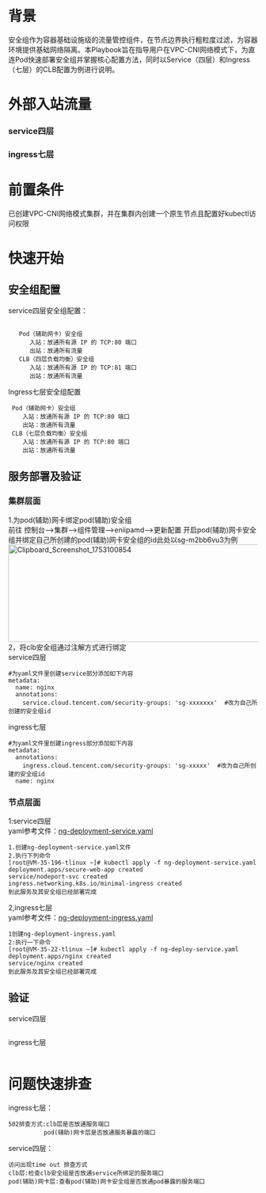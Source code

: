# 背景
安全组作为容器基础设施级的流量管控组件，在节点边界执行粗粒度过滤，为容器环境提供基础网络隔离。本Playbook旨在指导用户在VPC-CNI网络模式下，为直连Pod快速部署安全组并掌握核心配置方法，同时以Service（四层）和Ingress（七层）的CLB配置为例进行说明。​​
# 
# 外部入站流量 
### service四层

### ingress七层

# 前置条件
已创建VPC-CNI网络模式集群，并在集群内创建一个原生节点且配置好kubectl访问权限
# 快速开始

## 安全组配置
service四层安全组配置：
```
   
   ​Pod（辅助网卡）安全组​
      入站：放通所有源 IP 的 TCP:80 端口
      出站：放通所有流量
​   CLB（四层负载均衡）安全组​
      入站：放通所有源 IP 的 TCP:81 端口
      出站：放通所有流量
```
​Ingress七层安全组配置​
  ```
   ​Pod（辅助网卡）安全组​
      入站：放通所有源 IP 的 TCP:80 端口
      出站：放通所有流量
   ​CLB（七层负载均衡）安全组​
      入站：放通所有源 IP 的 TCP:80 端口
      出站：放通所有流量

```
## 服务部署及验证<br>
### 集群层面

1.为pod(辅助)网卡绑定pod(辅助)安全组<br>
前往 控制台-->集群-->组件管理-->eniipamd-->更新配置 开启pod(辅助)网卡安全组并绑定自己所创建的pod(辅助)网卡安全组的id此处以sg-m2bb6vu3为例<br>
[<img width="908" height="197" alt="Clipboard_Screenshot_1753100854" src="https://github.com/user-attachments/assets/7cd0a352-beaf-459f-bab8-11658b5e2e2e" />
](https://github.com/aliantli/sg_playbook/blob/18ba73f4759d9368be1f6bc1c99e8c80251584bd/VPC-CNI%E4%B8%8B%E9%9D%9E%E7%9B%B4%E8%BF%9Epod%E5%AE%89%E5%85%A8%E7%BB%84%E5%AE%9E%E8%B7%B5/image/Clipboard_Screenshot_1753100854.png)<br>
2，将clb安全组通过注解方式进行绑定<br>
service四层
```
#为yaml文件里创建service部分添加如下内容
metadata:
  name: nginx
  annotations:
    service.cloud.tencent.com/security-groups: 'sg-xxxxxxx'  #改为自己所创建的安全组id
```
ingress七层
```
#为yaml文件里创建ingress部分添加如下内容
metadata:
  annotations:
    ingress.cloud.tencent.com/security-groups: 'sg-xxxxx'  #改为自己所创建的安全组id
  name: nginx
```
### 节点层面
1:service四层<br>
yaml参考文件：[ng-deployment-service.yaml](https://github.com/aliantli/sg_playbook/blob/cdc31e8b133e95d6a17ef605bc316d0a9425526a/VPC-CNI%E4%B8%8B%E9%9D%9E%E7%9B%B4%E8%BF%9Epod%E5%AE%89%E5%85%A8%E7%BB%84%E5%AE%9E%E8%B7%B5/ng-deploy-service.yaml)
```
1.创建ng-deployment-service.yaml文件
2.执行下列命令
[root@VM-35-196-tlinux ~]# kubectl apply -f ng-deployment-service.yaml  
deployment.apps/secure-web-app created
service/nodeport-svc created
ingress.networking.k8s.io/minimal-ingress created
到此服务及其安全组已经部署完成
```
2,ingress七层<br>
yaml参考文件：[ng-deployment-ingress.yaml](https://github.com/aliantli/sg_playbook/blob/8a5105bd1a1d581fef7a4e5dc95cab3968d4134c/VPC-CNI%E4%B8%8B%E9%9D%9E%E7%9B%B4%E8%BF%9Epod%E5%AE%89%E5%85%A8%E7%BB%84%E5%AE%9E%E8%B7%B5/ng-deploy-ingress.yaml)
```
1创建ng-deployment-ingress.yaml
2:执行一下命令
[root@VM-35-22-tlinux ~]# kubectl apply -f ng-deploy-service.yaml 
deployment.apps/nginx created
service/nginx created
到此服务及其安全组已经部署完成
```
## 验证
service四层
```

```
ingress七层
```

```


# 问题快速排查

ingress七层：
```
502排查方式:clb层是否放通服务端口
          pod(辅助)网卡层是否放通服务暴露的端口
```
service四层：<br>
```
访问出现time out 排查方式
clb层:检查clb安全组是否放通service所绑定的服务端口
pod(辅助)网卡层:查看pod(辅助)网卡安全组是否放通pod暴露的服务端口
```

